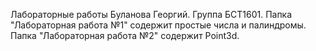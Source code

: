 Лабораторные работы Буланова Георгий. Группа БСТ1601.
Папка "Лабораторная работа №1" содержит простые числа и палиндромы.
Папка "Лабораторная работа №2" содержит Point3d.
